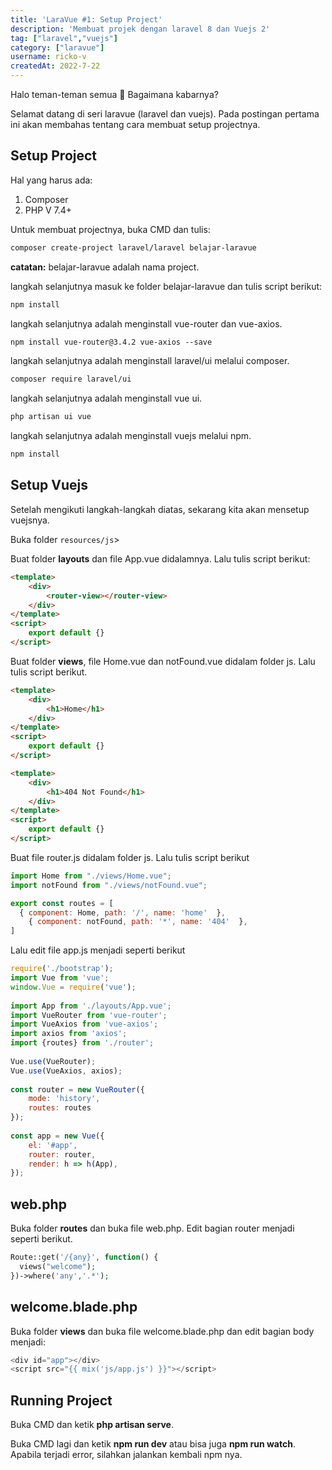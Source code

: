 ```yaml
---
title: 'LaraVue #1: Setup Project'
description: 'Membuat projek dengan laravel 8 dan Vuejs 2'
tag: ["laravel","vuejs"]
category: ["laravue"]
username: ricko-v
createdAt: 2022-7-22
---
```


Halo teman-teman semua 👋 Bagaimana kabarnya?

Selamat datang di seri laravue (laravel dan vuejs). Pada postingan pertama ini akan membahas tentang cara membuat setup projectnya.

## Setup Project
Hal yang harus ada:
1. Composer
2. PHP V 7.4+

Untuk membuat projectnya, buka CMD dan tulis:

```md
composer create-project laravel/laravel belajar-laravue
```
**catatan:** belajar-laravue adalah nama project.

langkah selanjutnya masuk ke folder belajar-laravue dan tulis script berikut:

```md
npm install
```

langkah selanjutnya adalah menginstall vue-router dan vue-axios.

```md
npm install vue-router@3.4.2 vue-axios --save
```

langkah selanjutnya adalah menginstall laravel/ui melalui composer.

```md
composer require laravel/ui
```

langkah selanjutnya adalah menginstall vue ui.

```md
php artisan ui vue
```

langkah selanjutnya adalah menginstall vuejs melalui npm.

```md
npm install
```

## Setup Vuejs
Setelah mengikuti langkah-langkah diatas, sekarang kita akan mensetup vuejsnya.

Buka folder ```resources/js```>

Buat folder **layouts** dan file App.vue didalamnya. Lalu tulis script berikut:

```html
<template>
    <div>
        <router-view></router-view>
    </div>
</template>
<script>
    export default {}
</script>
```

Buat folder **views**, file Home.vue dan notFound.vue didalam folder js. Lalu tulis script berikut.

```html
<template>
    <div>
        <h1>Home</h1>
    </div>
</template>
<script>
    export default {}
</script>
```

```html
<template>
    <div>
        <h1>404 Not Found</h1>
    </div>
</template>
<script>
    export default {}
</script>
```

Buat file router.js didalam folder js. Lalu tulis script berikut

```js
import Home from "./views/Home.vue";
import notFound from "./views/notFound.vue";

export const routes = [
  { component: Home, path: '/', name: 'home'  },
	{ component: notFound, path: '*', name: '404'  },
]
```

Lalu edit file app.js menjadi seperti berikut

```js
require('./bootstrap');
import Vue from 'vue';
window.Vue = require('vue');
 
import App from './layouts/App.vue';
import VueRouter from 'vue-router';
import VueAxios from 'vue-axios';
import axios from 'axios';
import {routes} from './router';
 
Vue.use(VueRouter);
Vue.use(VueAxios, axios);
 
const router = new VueRouter({
    mode: 'history',
    routes: routes
});
 
const app = new Vue({
    el: '#app',
    router: router,
    render: h => h(App),
});
```

## web.php
Buka folder **routes** dan buka file web.php. Edit bagian router menjadi seperti berikut.

```php
Route::get('/{any}', function() {
  views("welcome");
})->where('any','.*');
```

## welcome.blade.php
Buka folder **views** dan buka file welcome.blade.php dan edit bagian body menjadi:

```php
<div id="app"></div>
<script src="{{ mix('js/app.js') }}"></script>
```

## Running Project
Buka CMD dan ketik **php artisan serve**.

Buka CMD lagi dan ketik **npm run dev** atau bisa juga **npm run watch**. Apabila terjadi error, silahkan jalankan kembali npm nya.
